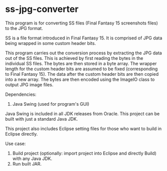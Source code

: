 # ss-jpg-converter

This program is for converting SS files (Final Fantasy 15 screenshots files) to the JPG format. 

SS is a file format introduced in Final Fantasy 15. It is comprised of JPG data being wrapped in some custom header bits.

This program carries out the conversion process by extracting the JPG data out of the SS files. This is achieved by first reading the bytes in the individual SS files. The bytes are then stored in a byte array. The wrapper length for the custom header bits are assumed to be fixed (corresponding to Final Fantasy 15). The data after the custom header bits are then copied into a new array. The bytes are then encoded using the ImageIO class to output JPG image files.

Dependencies:
1. Java Swing (used for program's GUI)

Java Swing is included in all JDK releases from Oracle. This project can be built with just a standard Java JDK.

This project also includes Eclipse setting files for those who want to build in Eclipse directly.

Use case:
1. Build project (optionally: import project into Eclipse and directly Build) with any Java JDK.
2. Run built JAR.